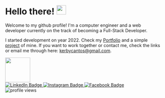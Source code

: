 # **Hello there!** <img src="https://media.giphy.com/media/hvRJCLFzcasrR4ia7z/giphy.gif" width="30px"/>
Welcome to my github profile! I'm a computer engineer and a web developer currently on the track of becoming a Full-Stack Developer.

I started development on year 2022. Check my [Portfolio](https://kerbethecoder.com/) and a simple [project](https://the-notepad-by-kerbe.vercel.app/) of mine. If you want to work together or contact me, check the links or email me through here: kerbycantos@gmail.com.   

<img src='https://i.pinimg.com/originals/c5/58/09/c55809c170db94ec817640568b7875e0.gif' width='80' />
<div id="badges">
      <a href='https://www.linkedin.com/in/krbycnts/'>
        <img src="https://img.shields.io/badge/LinkedIn-blue?style=for-the-badge&logo=linkedin&logoColor=white" alt="LinkedIn Badge"/>
      </a>
      <a href='https://www.instagram.com/krby.cnts/'>
        <img src="https://img.shields.io/badge/Instagram-red?style=for-the-badge&logo=instagram&logoColor=white" alt="Instagram Badge"/>
      </a>
      <a href='https://www.facebook.com/kerbe.cantos'>
        <img src="https://img.shields.io/badge/Facebook-blue?style=for-the-badge&logo=facebook&logoColor=white" alt="Facebook Badge"/>
      </a>
</div>
<img src="https://komarev.com/ghpvc/?username=kerbethecoder&style=flat-square&color=blue" alt="profile views"/>

<!--
<div id='header' align='center'>
  <div id="badges">
      <a href='https://www.linkedin.com/in/krbycnts/'>
        <img src="https://img.shields.io/badge/LinkedIn-blue?style=for-the-badge&logo=linkedin&logoColor=white" alt="LinkedIn Badge"/>
      </a>
      <a href='https://www.instagram.com/krby.cnts/'>
        <img src="https://img.shields.io/badge/Instagram-red?style=for-the-badge&logo=instagram&logoColor=white" alt="Instagram Badge"/>
      </a>
      <a href='https://www.facebook.com/kerbe.cantos'>
        <img src="https://img.shields.io/badge/Facebook-blue?style=for-the-badge&logo=facebook&logoColor=white" alt="Facebook Badge"/>
      </a>
  </div>
  <img src="https://komarev.com/ghpvc/?username=kerbethecoder&style=flat-square&color=blue" alt="profile views"/>
</div>

**kerbethecoder/kerbethecoder** is a ✨ _special_ ✨ repository because its `README.md` (this file) appears on your GitHub profile.

Here are some ideas to get you started:
 
- 🔭 I’m currently working on ...
- 🌱 I’m currently learning ...
- 👯 I’m looking to collaborate on ...
- 🤔 I’m looking for help with ...
- 💬 Ask me about ...
- 📫 How to reach me: ...
- 😄 Pronouns: ...
- ⚡ Fun fact: ...
-->
